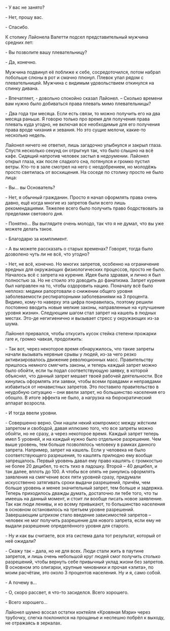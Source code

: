 \- У вас не занято?

\- Нет, прошу вас.

\- Спасибо.

К столику Лайонела Валетти подсел представительный мужчина средних лет:

\- Вы позволите вашу плевательницу?

\- Да, конечно.

Мужчина подвинул её поближе к себе, сосредоточился, потом набрал побольше слюны в рот и смачно плюнул. Плевок упал рядом с плевательницей. Мужчина с видимым удовольствием откинулся на спинку дивана.

\- Впечатляет, - довольно спокойно сказал Лайонел. – Сколько времени вам нужно было добиваться права плевать мимо плевательницы?

\- Два года три месяца. Если есть связи, то можно получить его на два месяца раньше. Я говорю только про время для получения права плевать куда угодно, не включая все необходимые для его получения права вроде чихания и зевания. Но это сущие мелочи, какие-то несколько недель.

Лайонел ничего не ответил, лишь загадочно улыбнулся и закрыл глаза. Спустя несколько секунд он отрыгнул так, что было слышно на всё кафе. Сидящий напротив человек застыл в недоумении. Лайонел открыл глаза, как после сладкого сна, потянулся и громко пустил ветры. Кто-то в зале смотрел на него с неодобрением, но молодёжь просто светилась от восхищения. На соседе по столику просто не было лица:

\- Вы… вы Основатель?

\- Нет, я обычный гражданин. Просто я начал оформлять права очень давно, ещё когда многие из запретов были всего лишь рекомендациями. Тяжелее всего было получить право бодрствовать за пределами светового дня.

\- Понятно… Вы выглядите очень молодо, так что я не думал, что вы уже можете делать такое.

\- Благодарю за комплимент.

\- А вы можете рассказать о старых временах? Говорят, тогда было дозволено чуть ли не всё, что угодно?

\- Нет, не всё, конечно. Но многих запретов, особенно на ограничение вредных для окружающих физиологических процессов, просто не было. Началось всё с запрета на курение. Идея была здравая, и лично я был полностью за. Но не стоило это доводить до фанатизма. Запрет курения был направлен на то, чтобы оздоровить нацию. Поначалу всё было неплохо: медики рапортовали о снижении общего уровня заболеваемости респираторными заболеваниями на 3 процента. Видимо, кому-то наверху эта цифра понравилась, поэтому решили постоянно вводить новые мелкие законы, направленные на «улучшение уровня жизни». Следующим шагом стал запрет на кашель в людных местах. Это-де негигиенично и вызывает стресс у окружающих из-за шума.

Лайонел прервался, чтобы откусить кусок стейка степени прожарки rare и, громко чавкая, продолжить:

\- Так вот, через некоторое время обнаружилось, что такие запреты начали вызывать нервные срывы у людей, из-за чего резко активизировалось движение революционных масс. Правительству пришлось немного смягчить законы, и теперь каждый запрет можно было обойти, если ты подал соответствующую заявку, в которой объяснял, что данный запрет мешает твоей рабочей деятельности. Все кинулись оформлять эти заявки, чтобы всеми правдами и неправдами избавиться от ненавистных запретов. Это поставило правительство в неудобную ситуацию – они ввели запрет, но большинство населения его обошло. В итоге эффекта не было, а нагрузка на бюрократический аппарат возросла.

\- И тогда ввели уровни.

\- Совершенно верно. Они нашли некий компромисс между жёстким запретом и свободой, давая иллюзию того, что все запреты можно обойти, но не сразу, а через некоторое время. Каждый запрет теперь имел 5 уровней, и на каждый нужно было отдельное разрешение. Чем выше уровень, тем больше позволялось человеку в рамках данного запрета. Например, запрет на кашель. Если у человека не было соответствующего разрешения, то кашлять прилюдно ему вообще запрещалось. Первый уровень давал ему право кашлять с громкостью не более 20 децибел, то есть тихо в ладошку. Второй – 40 децибел, и так далее, вплоть до 100. А чтобы все опять не ринулись оформлять заявления на смягчение всех пяти уровней сразу, придумали искусственно затягивать сроки выдачи разрешений, причём, чем больше уровень и менее значительный запрет, тем больше и задержка. Теперь приходилось дважды думать, достаточно ли тебе того, что ты имеешь на данный момент, и стоит ли вообще писать новое заявление. Так как люди ленивы, и ко всему привыкают, то большинство населения в основном остановилось на третьем уровне разрешений. Завершающим штрихом стало введение зависимостей запретов – человек не мог получить разрешение для нового запрета, если ему не выдали разрешение определённого уровня для старого.

\- Ну и как вы считаете, вся эта система дала тот результат, который от неё ожидали?

\- Скажу так – дала, но не для всех. Люди стали жить в паутине запретов, и лишь очень небольшой круг людей смог получить столько разрешений, чтобы вернуть себе привычный уклад жизни без запретов. В основном это олигархи, крупные чиновники и прочая «элита», по моим расчётам, это около 3 процентов населения. Ну и я, само собой.

\- А почему в…

\- О, скоро рассвет, я что-то засиделся. Всего хорошего.

\- Всего хорошего…

Лайонел шумно всосал остатки коктейля «Кровяная Мэри» через трубочку, слегка поклонился на прощанье и неспешно побрёл к выходу, не отражаясь в зеркалах.
